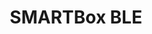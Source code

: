 ---
title: SMARTBox BLE
layout: subsections
collection: 'guides/devices/smartbox-ble'
image: '/guides/images/devices/device-list/smartbox-ble.jpg'
---